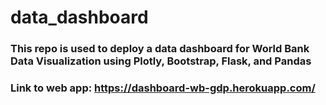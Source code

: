 # data_dashboard
### This repo is used to deploy a data dashboard for World Bank Data Visualization using Plotly, Bootstrap, Flask, and Pandas

### Link to web app: https://dashboard-wb-gdp.herokuapp.com/
